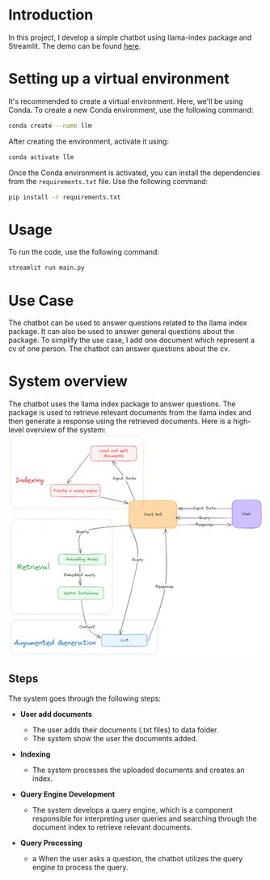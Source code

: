 # Introduction
In this project, I develop a simple chatbot using llama-index package and Streamlit. The demo can be found [here](https://chatdocumentllm.streamlit.app/).

# Setting up a virtual environment
It's recommended to create a virtual environment. Here, we'll be using Conda.
To create a new Conda environment, use the following command:

```bash
conda create --name llm
```

After creating the environment, activate it using:

```bash
conda activate llm
```

Once the Conda environment is activated, you can install the dependencies from the `requirements.txt` file. Use the following command:

```bash
pip install -r requirements.txt
```

# Usage
To run the code, use the following command:

```bash
streamlit run main.py
```

# Use Case
The chatbot can be used to answer questions related to the llama index package. It can also be used to answer general questions about the package. To simplify the use case, I add one document which represent a cv of one person. The chatbot can answer questions about the cv.

# System overview
The chatbot uses the llama index package to answer questions. The package is used to retrieve relevant documents from the llama index and then generate a response using the retrieved documents.
Here is a high-level overview of the system:
![System Overview](doc/overview.png)

## Steps
The system goes through the following steps:
- **User add documents**
  -  The user adds their documents (.txt files) to data folder.
  -  The system show the user the documents added.

- **Indexing**
  - The system processes the uploaded documents and creates an index.

- **Query Engine Development**
  - The system develops a query engine, which is a component responsible for interpreting user queries and searching through the document index to retrieve relevant documents.

- **Query Processing**
  - a When the user asks a question, the chatbot utilizes the query engine to process the query.

